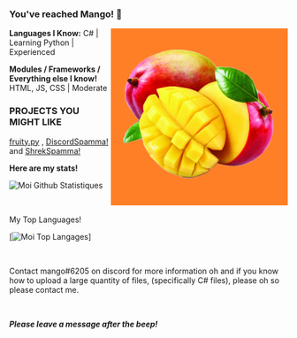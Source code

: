 ### You've reached Mango! 🥭

<img align="right" alt="PNG" src="https://raw.githubusercontent.com/mangoess/mangoess/main/Assets/mangopng2.png" width="320" height="320" />

**Languages I Know:**
C# | Learning 
Python | Experienced

**Modules / Frameworks / Everything else I know!**
HTML, JS, CSS | Moderate

### PROJECTS YOU MIGHT LIKE

[fruity.py](https://github.com/mangoess/fruity) , 
[DiscordSpamma!](https://github.com/mangoess/DiscordSpama) and 
[ShrekSpamma!](https://github.com/mangoess/ShrekSpamma)

****Here are my stats!****

![Moi Github Statistiques](https://github-readme-stats.vercel.app/api?username=mangoess&show_icons=true&theme=cobalt)

<br />

My Top Languages!

[![Moi Top Langages](https://github-readme-stats.vercel.app/api/top-langs/?username=mangoess&layout=compact)]

<br />

Contact mango#6205 on discord for more information
oh and if you know how to upload a large quantity of files, (specifically C# files), please oh so please contact me.

<br />

***Please leave a message after the beep!***
